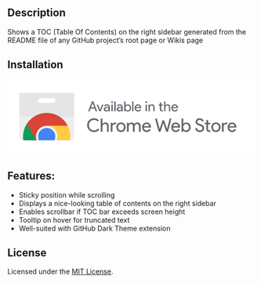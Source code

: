 ## Description
Shows a TOC (Table Of Contents) on the right sidebar generated from the README file of any GitHub project’s root page or Wikis page

## Installation
[![Install for Chrome](./ChromeWebStoreBadge.svg)](https://chrome.google.com/webstore/detail/github-readme-toc/jpalpfpdnoplgiinicplkabhpoffcjgi?hl=en&authuser=1)

## Features:
-  Sticky position while scrolling
-  Displays a nice-looking table of contents on the right sidebar
-  Enables scrollbar if TOC bar exceeds screen height
-  Tooltip on hover for truncated text
-  Well-suited with GitHub Dark Theme extension

## License
Licensed under the [MIT License](LICENSE).
